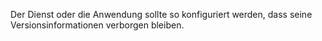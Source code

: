 Der Dienst oder die Anwendung sollte so konfiguriert werden, dass seine Versionsinformationen verborgen bleiben.